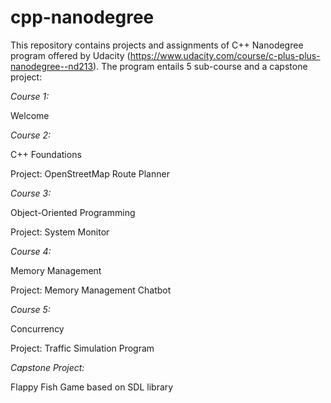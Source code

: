 # cpp-nanodegree

This repository contains projects and assignments of C++ Nanodegree program offered by Udacity (https://www.udacity.com/course/c-plus-plus-nanodegree--nd213). The program entails 5 sub-course and a capstone project:

*Course 1:* 

Welcome

*Course 2:* 

C++ Foundations

Project: OpenStreetMap Route Planner

*Course 3:* 

Object-Oriented Programming

Project: System Monitor

*Course 4:* 

Memory Management

Project: Memory Management Chatbot

*Course 5:* 

Concurrency

Project: Traffic Simulation Program

*Capstone Project:* 

Flappy Fish Game based on SDL library

